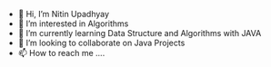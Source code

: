 - 👋 Hi, I’m Nitin Upadhyay
- 👀 I’m interested in Algorithms
- 🌱 I’m currently learning Data Structure and Algorithms with JAVA
- 💞️ I’m looking to collaborate on Java Projects
- 📫 How to reach me ....

<!---
nitinupa/nitinupa is a ✨ special ✨ repository because its `README.md` (this file) appears on your GitHub profile.
You can click the Preview link to take a look at your changes.
--->
